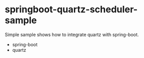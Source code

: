 # springboot-quartz-scheduler-sample

Simple sample shows how to integrate quartz with spring-boot.

- spring-boot
- quartz
